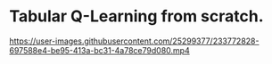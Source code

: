 # Tabular Q-Learning from scratch.
https://user-images.githubusercontent.com/25299377/233772828-697588e4-be95-413a-bc31-4a78ce79d080.mp4

